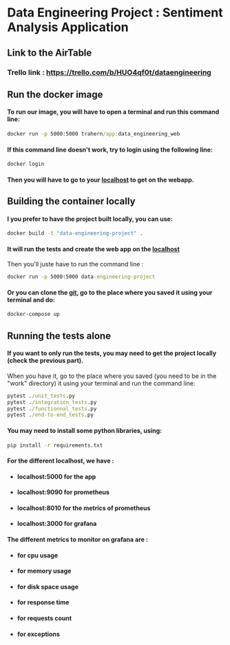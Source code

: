 # Data Engineering Project : Sentiment Analysis Application

## Link to the AirTable
### Trello link : https://trello.com/b/HUO4qf0t/dataengineering

## Run the docker image

#### To run our image, you will have to open a terminal and run this command line:
```cmd
docker run -p 5000:5000 trahern/app:data_engineering_web
```

#### If this command line doesn't work, try to login using the following line:
```cmd
docker login
```

#### Then you will have to go to your [localhost](http://localhost:5000) to get on the webapp.

## Building the container locally
#### I you prefer to have the project built locally, you can use:
```cmd
docker build -t "data-engineering-project" .
```

#### It will run the tests and create the web app on the [localhost](http://localhost:5000)
Then you'll juste have to run the command line :
```cmd
docker run -p 5000:5000 data-engineering-project
```

#### Or you can clone the [git](https://github.com/Tr4hern/Data_Engineering), go to the place where you saved it using your terminal and do:
```cmd
docker-compose up
```

## Running the tests alone

#### If you want to only run the tests, you may need to get the project locally (check the previous part).
When you have it, go to the place where you saved (you need to be in the "work" directory) it using your terminal and run the command line:
```cmd
pytest ./unit_tests.py
pytest ./integration_tests.py
pytest ./functionnal_tests.py
pytest ./end-to-end_tests.py
```
#### You may need to install some python libraries, using:
```cmd
pip install -r requirements.txt
```
#### For the different localhost, we have :
- #### localhost:5000 for the app
- #### localhost:9090 for prometheus
- #### localhost:8010 for the metrics of prometheus
- #### localhost:3000 for grafana

#### The different metrics to monitor on grafana are :
- ####  for cpu usage
- ####  for memory usage
- ####  for disk space usage
- ####  for response time
- ####  for requests count
- ####  for exceptions